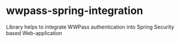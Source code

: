 wwpass-spring-integration
=========================

Library helps to integrate WWPass authentication into Spring Security based Web-application

